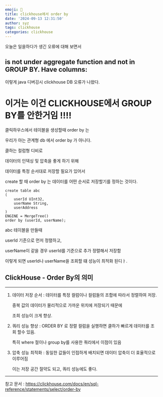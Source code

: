 ```yaml
---
emoji: 🚙
title: clickhouse에서 order by
date: '2024-09-13 12:31:50'
author: syz
tags: clickhouse
categories: clickhouse
---
```


오늘은 일을하다가 생긴 오류에 대해 보면서 

## is not under aggregate function and not in GROUP BY. Have columns:

이렇게 java 디버깅시 clickhouse DB 오류가 나왔다.

# 이거는 이건 CLICKHOUSE에서 GROUP BY를 안한거임 !!!!

클릭하우스에서 테이블을 생성할때 order by 는

우리가 아는 관계형 db 에서 order by 가 아니다.

클하는 컬럼형 디비로

데이터의 인덱싱 및 압축을 좋게 하기 위해 

데이터를 특정 순서대로 저장할 필요가 있어서

create 할 때 order by 는 데이터를 어떤 순서로 저장할기를 정하는 것이다.

```
create table abc 
(
    userId UInt32,
    userName String,
    userAddress
) 
ENGINE = MergeTree()
order by (userId, userName);
```

abc 테이블을 만들때

userId 기준으로 먼저 정렬하고, 

userName이 같을 경우 userId를 기준으로 추가 정렬해서 저장함

이렇게 되면 userId나 userName을 조회할 떄 성능이 최적화 된디ㅏ.

## ClickHouse - Order By의 의미 
---------------------------------------------------------------------------

1. 데이터 저장 순서 : 데이터를 특정 컬럼이나 컬럼들의 조합에 따라서 정렬하여 저장.

    중복 값의 데이터가 물리적으로 가까운 위치에 저장되기 때문에

    조희 성능이 크게 향상.

2. 쿼리 성능 향상 : ORDER BY 로 정렬 컬럼을 실행하면 클하가 빠르게 데이터를 조회 할수 있음.

    특히 where 절이나 group by를 사용한 쿼리에서 이점이 있음

3. 압축 성능 최적화 : 동일한 값들이 인접하게 배치되면 데이터 압축이 더 효율적으로 이루어짐

    이는 저장 공간 절약도 되고, 쿼리 성능에도 좋다.

---------------------------------------------------------------------------


참고 문서 : https://clickhouse.com/docs/en/sql-reference/statements/select/order-by